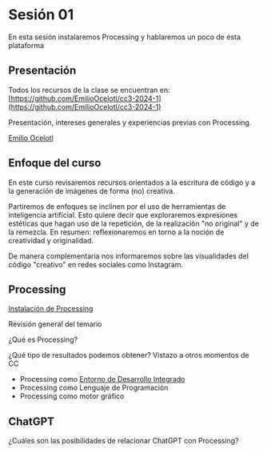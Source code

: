 # Sesión 01

En esta sesión instalaremos Processing y hablaremos un poco de ésta plataforma 

## Presentación 

Todos los recursos de la clase se encuentran en: [https://github.com/EmilioOcelotl/cc3-2024-1](https://github.com/EmilioOcelotl/cc3-2024-1)

Presentación, intereses generales y experiencias previas con Processing. 

[Emilio Ocelotl](https://ocelotl.cc/)

## Enfoque del curso 

En este curso revisaremos recursos orientados a la escritura de código y a la generación de imágenes de forma (no) creativa. 

Partiremos de enfoques se inclinen por el uso de herramientas de inteligencia artificial. Esto quiere decir que exploraremos expresiones estéticas que hagan uso de la repetición, de la realización "no original" y de la remezcla. En resumen: reflexionaremos en torno a la noción de creatividad y originalidad. 

De manera complementaria nos informaremos sobre las visualidades del código "creativo" en redes sociales como Instagram. 

## Processing

[Instalación de Processing](https://processing.org/download)

Revisión general del temario

¿Qué es Processing? 

¿Qué tipo de resultados podemos obtener? Vistazo a otros momentos de CC

- Processing como [Entorno de Desarrollo Integrado](https://es.wikipedia.org/wiki/Entorno_de_desarrollo_integrado)
- Processing como Lenguaje de Programación 
- Processing como motor gráfico 

## ChatGPT 

¿Cuáles son las posibilidades de relacionar ChatGPT con Processing? 
